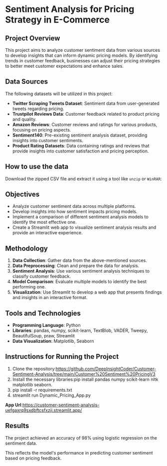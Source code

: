 # Sentiment Analysis for Pricing Strategy in E-Commerce

## Project Overview
This project aims to analyze customer sentiment data from various sources to develop insights that can inform dynamic pricing models. By identifying trends in customer feedback, businesses can adjust their pricing strategies to better meet customer expectations and enhance sales.

## Data Sources
The following datasets will be utilized in this project:
- **Twitter Scraping Tweets Dataset**: Sentiment data from user-generated tweets regarding pricing.
- **Trustpilot Reviews Data**: Customer feedback related to product pricing and quality.
- **Amazon Reviews**: Customer reviews and ratings for various products, focusing on pricing aspects.
- **Sentiment140**: Pre-existing sentiment analysis dataset, providing insights into customer sentiments.
- **Product Rating Datasets**: Data containing ratings and reviews that provide insights into customer satisfaction and pricing perception.
  
## How to use the data

Download the zipped CSV file and extract it using a tool like `unzip` or `WinRAR`:
## Objectives

- Analyze customer sentiment data across multiple platforms.
- Develop insights into how sentiment impacts pricing models.
- Implement a comparison of different sentiment analysis models to identify the most effective one.
- Create a Streamlit web app to visualize sentiment analysis results and provide an interactive experience.

## Methodology
1. **Data Collection**: Gather data from the above-mentioned sources.
2. **Data Preprocessing**: Clean and prepare the data for analysis.
3. **Sentiment Analysis**: Use various sentiment analysis techniques to classify customer feedback.
4. **Model Comparison**: Evaluate multiple models to identify the best performing one.
5. **Visualization**: Use Streamlit to develop a web app that presents findings and insights in an interactive format.

## Tools and Technologies
- **Programming Language**: Python
- **Libraries**: pandas, numpy, scikit-learn, TextBlob, VADER, Tweepy, BeautifulSoup, praw, Streamlit
- **Data Visualization**: Matplotlib, Seaborn

## Instructions for Running the Project
1. Clone the repository:https://github.com/DeepInsightCoder/Customer-Sentiment-Analysis/tree/main/Customer%20Sentiment%20PricingV3
2. Install the necessary libraries:pip install pandas numpy scikit-learn nltk matplotlib seaborn.
3. pip install -r requirements.txt
4. streamlit run Dynamic_Pricing_App.py
   
**App Url**:https://customer-sentiment-analysis-uefgaxrq9sxdbftcsfxzji.streamlit.app/

## Results
The project achieved an accuracy of 98% using logistic regression on the sentiment data.

This reflects the model's performance in predicting customer sentiment based on pricing feedback.






